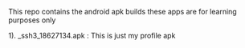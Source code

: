 This repo contains the android apk builds 
these apps are for learning purposes only 

1). _ssh3_18627134.apk  : This is just my profile apk 
